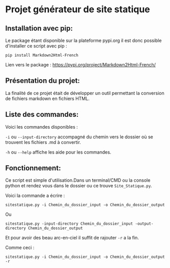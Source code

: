 # Projet générateur de site statique

## Installation avec pip:

Le package étant disponible sur la plateforme pypi.org il est donc possible d'installer ce script avec pip :

    pip install Markdown2Html-French

Lien vers le package : https://pypi.org/project/Markdown2Html-French/

## Présentation du projet:

La finalité de ce projet était de développer un outil permettant la conversion de fichiers markdown en fichiers HTML.

## Liste des commandes:

Voici les commandes disponibles :

`-i` ou `--input-directory` accompagné du chemin vers le dossier où se trouvent les fichiers .md à convertir.

`-h` ou `--help`  affiche les aide pour les commandes.

## Fonctionnement:

Ce script est simple d'utilisation.Dans un terminal/CMD ou la console python et rendez vous dans le dossier ou ce trouve `Site_Statique.py`.

Voici la commande a écrire :

    sitestatique.py -i Chemin_du_dossier_input -o Chemin_du_dossier_output
Ou

    sitestatique.py -input-directory Chemin_du_dossier_input -output-directory Chemin_du_dossier_output
Et pour avoir des beau arc-en-ciel il suffit de rajouter `-r` a la fin.

Comme ceci : 

    sitestatique.py -i Chemin_du_dossier_input -o Chemin_du_dossier_output -r
